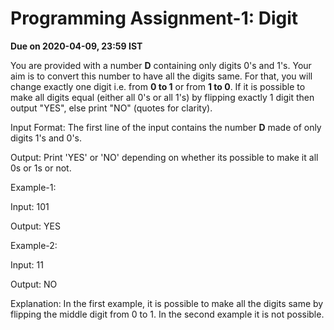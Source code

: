 #
# Programming Assignment-1: Digit

**Due on 2020-04-09, 23:59 IST**

You are provided with a number  **D**  containing only digits 0&#39;s and 1&#39;s. Your aim is to convert this number to have all the digits same.
 For that, you will change exactly one digit i.e. from  **0 to 1**  or from  **1 to 0**. If it is possible to make all digits equal (either all 0&#39;s or all 1&#39;s) by flipping exactly 1 digit then output &quot;YES&quot;, else print &quot;NO&quot; (quotes for clarity).

Input Format:
The first line of the input contains the number  **D**  made of only digits 1&#39;s and 0&#39;s.

Output:
Print &#39;YES&#39; or &#39;NO&#39; depending on whether its possible to make it all 0s or 1s or not.

Example-1:

Input:
101

Output:
YES

Example-2:

Input:
11

Output:
NO

Explanation:
In the first example, it is possible to make all the digits same by flipping the middle digit from 0 to 1. In the second example it is not possible.
